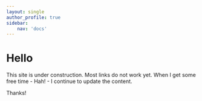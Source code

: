 ```yaml
---
layout: single
author_profile: true
sidebar:
    nav: 'docs'
---
```


# Hello

This site is under construction. Most links do not work yet. When I get some free time - Hah! - I continue to update the content.

Thanks!
